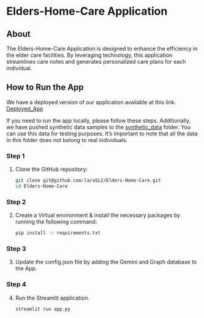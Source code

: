 # Elders-Home-Care Application
## About

The Elders-Home-Care Application is designed to enhance the efficiency in the elder care facilities. By leveraging technology, this application streamlines care notes and generates personalized care plans for each individual.

## How to Run the App
We have a deployed version of our application available at this link. [Deployed_App](https://elders-home-care-4wl9xgc9fmkg8d5phdta3b.streamlit.app/)

If you need to run the app locally, please follow these steps. Additionally, we have pushed synthetic data samples to the [synthetic_data](https://github.com/laraSL2/Elders-Home-Care/tree/main/synthetic_data) folder. You can use this data for testing purposes. It’s important to note that all the data in this folder does not belong to real individuals.

### Step 1

1. Clone the GitHub repository:
   ```bash
   git clone git@github.com:laraSL2/Elders-Home-Care.git
   cd Elders-Home-Care
   ```
### Step 2

2. Create a Virtual environment & install the necessary packages by running the following command:
   ```bash
   pip install -r requirements.txt
   ```
### Step 3

3. Update the config.json file by adding the Gemini and Graph database to the App.

### Step 4

4. Run the Streamlit application.
   ```bash
   streamlit run app.py
   ```
   

